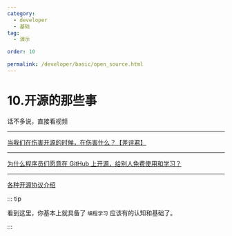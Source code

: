 ```yaml
---
category:
  - developer
  - 基础
tag:
  - 演示

order: 10

permalink: /developer/basic/open_source.html
---
```


# 10.开源的那些事

话不多说，直接看视频

---

[当我们在伤害开源的时候，在伤害什么？【差评君】](https://www.bilibili.com/video/BV1n44y1b7Ta/)
<BiliBili bvid="BV1n44y1b7Ta" />

---

[为什么程序员们愿意在 GitHub 上开源，给别人免费使用和学习？](https://www.bilibili.com/video/BV1rM4m1k74v/)
<BiliBili bvid="BV1rM4m1k74v" />

---

[各种开源协议介绍](https://www.runoob.com/w3cnote/open-source-license.html)

::: tip

看到这里，你基本上就具备了 `编程学习` 应该有的认知和基础了。

:::
